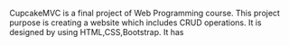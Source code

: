 CupcakeMVC is a final project of Web Programming course. 
This project purpose is creating a website which includes CRUD operations.
It is designed by using HTML,CSS,Bootstrap.
It has
